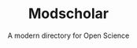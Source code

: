 ---
title: Modscholar
subtitle: "A modern directory for Open Science"
site-url: https://www.themodscholar.com/
thumbnail: modscholar.png # thumbnails should be { width: 360px height: 260px }
---